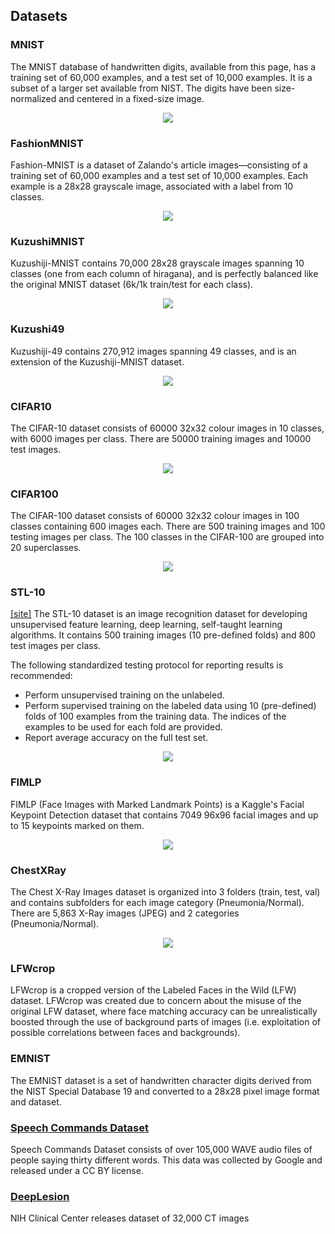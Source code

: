 ## Datasets
### MNIST
The MNIST database of handwritten digits, available from this page, has a training set of 60,000 examples, and a test set of 10,000 examples. It is a subset of a larger set available from NIST. The digits have been size-normalized and centered in a fixed-size image. 
<p align="center">
  <img src="/assets/mnist_data.png">
</p>

### FashionMNIST
Fashion-MNIST is a dataset of Zalando's article images—consisting of a training set of 60,000 examples and a test set of 10,000 examples. Each example is a 28x28 grayscale image, associated with a label from 10 classes. 
<p align="center">
  <img src="/assets/fashion_mnist_data.png">
</p>

### KuzushiMNIST
Kuzushiji-MNIST contains 70,000 28x28 grayscale images spanning 10 classes (one from each column of hiragana), and is perfectly balanced like the original MNIST dataset (6k/1k train/test for each class).

<p align="center">
  <img src="/assets/kuzushi_mnist_data.png">
</p>

### Kuzushi49
Kuzushiji-49 contains 270,912 images spanning 49 classes, and is an extension of the Kuzushiji-MNIST dataset.

<p align="center">
  <img src="/assets/kuzushi49_data.png">
</p>

### CIFAR10
The CIFAR-10 dataset consists of 60000 32x32 colour images in 10 classes, with 6000 images per class. There are 50000 training images and 10000 test images. 

<p align="center">
  <img src="/assets/cifar10_data.png">
</p>

### CIFAR100
The CIFAR-100 dataset consists of 60000 32x32 colour images in 100 classes containing 600 images each. There are 500 training images and 100 testing images per class. The 100 classes in the CIFAR-100 are grouped into 20 superclasses. 

<p align="center">
  <img src="/assets/cifar100_data.png">
</p>

### STL-10
[[site]](https://cs.stanford.edu/~acoates/stl10/)
The STL-10 dataset is an image recognition dataset for developing unsupervised feature learning, deep learning, self-taught learning algorithms. It contains 500 training images (10 pre-defined folds) and 800 test images per class.

The following standardized testing protocol for reporting results is recommended:

* Perform unsupervised training on the unlabeled.
* Perform supervised training on the labeled data using 10 (pre-defined) folds of 100 examples from the training data. The indices of the examples to be used for each fold are provided.
* Report average accuracy on the full test set.

<p align="center">
  <img src="/assets/stl10_data.png">
</p>

### FIMLP
FIMLP (Face Images with Marked Landmark Points) is a Kaggle's Facial Keypoint Detection dataset that contains 7049 96x96 facial images and up to 15 keypoints marked on them. 

<p align="center">
  <img src="/assets/fimlp_data.png">
</p>

### ChestXRay
The Chest X-Ray Images dataset is organized into 3 folders (train, test, val) and contains subfolders for each image category (Pneumonia/Normal). There are 5,863 X-Ray images (JPEG) and 2 categories (Pneumonia/Normal). 

<p align="center">
  <img src="/assets/chestxray_data.png">
</p>

### LFWcrop
LFWcrop is a cropped version of the Labeled Faces in the Wild (LFW) dataset. LFWcrop was created due to concern about the misuse of the original LFW dataset, where face matching accuracy can be unrealistically boosted through the use of background parts of images (i.e. exploitation of possible correlations between faces and backgrounds).

### EMNIST
The EMNIST dataset is a set of handwritten character digits derived from the NIST Special Database 19  and converted to a 28x28 pixel image format and dataset.

### [Speech Commands Dataset](https://storage.cloud.google.com/download.tensorflow.org/data/speech_commands_v0.02.tar.gz)
Speech Commands Dataset consists of over 105,000 WAVE audio files of people saying thirty different words. This data was collected by Google and released under a CC BY license.

### [DeepLesion](https://nihcc.app.box.com/v/DeepLesion/folder/50715173939)
NIH Clinical Center releases dataset of 32,000 CT images
